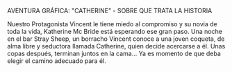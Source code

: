 AVENTURA GRÁFICA: "CATHERINE" - SOBRE QUE TRATA LA HISTORIA

Nuestro Protagonista Vincent le tiene miedo al compromiso y su novia de toda la vida, Katherine Mc Bride está esperando ese gran paso. Una noche en el bar Stray Sheep, un borracho Vincent conoce a una joven coqueta, de alma libre y seductora llamada Catherine, quien decide acercarse a él. Unas copas después, terminan juntos en la cama...
Ya es momento de que deba elegir el camino adecuado para él.
